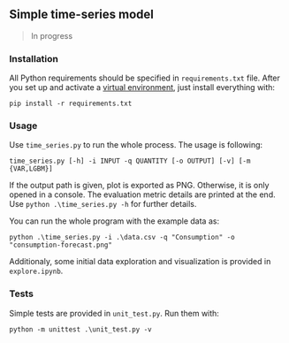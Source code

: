 ## Simple time-series model

> In progress

### Installation

All Python requirements should be specified in `requirements.txt` file.
After you set up and activate a [virtual environment](https://docs.python.org/3/library/venv.html), just install everything with:

```
pip install -r requirements.txt
```

### Usage

Use `time_series.py` to run the whole process. The usage is following: 
```
time_series.py [-h] -i INPUT -q QUANTITY [-o OUTPUT] [-v] [-m {VAR,LGBM}]
```

If the output path is given, plot is exported as PNG. Otherwise, it is only opened in a console. The evaluation metric details are printed at the end. Use `python .\time_series.py -h` for further details.

You can run the whole program with the example data as:
```
python .\time_series.py -i .\data.csv -q "Consumption" -o "consumption-forecast.png"
```

Additionaly, some initial data exploration and visualization is provided in `explore.ipynb`.


### Tests

Simple tests are provided in `unit_test.py`. Run them with:
```
python -m unittest .\unit_test.py -v
```
